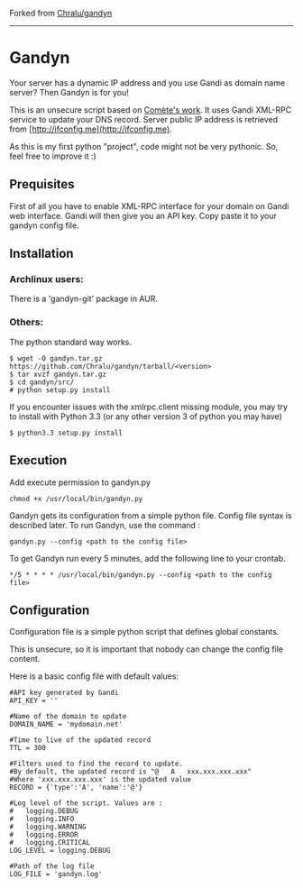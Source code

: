 Forked from [Chralu/gandyn](https://github.com/Chralu/gandyn)

------

Gandyn
======

Your server has a dynamic IP address and you use Gandi as domain name server?
Then Gandyn is for you!

This is an unsecure script based on [Comète's work](http://gerard.geekandfree.org/blog/2012/03/01/debarrassez-vous-de-dyndns-en-utilisant-lapi-de-gandi/).
It uses Gandi XML-RPC service to update your DNS record.
Server public IP address is retrieved from [http://ifconfig.me](http://ifconfig.me).

As this is my first python "project", code might not be very pythonic. So, feel free to improve it :)

Prequisites
-----------
First of all you have to enable XML-RPC interface for your domain on Gandi web interface.
Gandi will then give you an API key. Copy paste it to your gandyn config file. 


Installation
------------

### Archlinux users:
There is a 'gandyn-git' package in AUR.

### Others:
The python standard way works.

    $ wget -O gandyn.tar.gz https://github.com/Chralu/gandyn/tarball/<version>
    $ tar xvzf gandyn.tar.gz
    $ cd gandyn/src/
    # python setup.py install
    
    
If you encounter issues with the xmlrpc.client missing module, you may try to install with Python 3.3 (or any other version 3 of python you may have)

    $ python3.3 setup.py install
  
Execution
---------
Add execute permission to gandyn.py

    chmod +x /usr/local/bin/gandyn.py

Gandyn gets its configuration from a simple python file. Config file syntax is described later.
To run Gandyn, use the command :

    gandyn.py --config <path to the config file>

To get Gandyn run every 5 minutes, add the following line to your crontab.

    */5 * * * * /usr/local/bin/gandyn.py --config <path to the config file>

Configuration
-------------
Configuration file is a simple python script that defines global constants.

This is unsecure, so it is important that nobody can change the config file content.

Here is a basic config file with default values:

    #API key generated by Gandi
    API_KEY = '' 
    
    #Name of the domain to update
    DOMAIN_NAME = 'mydomain.net'

    #Time to live of the updated record
    TTL = 300
    
    #Filters used to find the record to update.
    #By default, the updated record is "@   A   xxx.xxx.xxx.xxx"
    #Where 'xxx.xxx.xxx.xxx' is the updated value
    RECORD = {'type':'A', 'name':'@'}
    
    #Log level of the script. Values are :
    #   logging.DEBUG
    #   logging.INFO
    #   logging.WARNING
    #   logging.ERROR
    #   logging.CRITICAL
    LOG_LEVEL = logging.DEBUG
    
    #Path of the log file
    LOG_FILE = 'gandyn.log'

